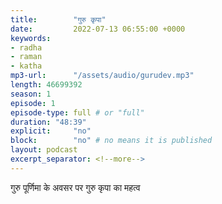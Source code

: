 ```yaml
---
title:        "गुरु कृपा"
date:         2022-07-13 06:55:00 +0000
keywords:
- radha
- raman
- katha
mp3-url:      "/assets/audio/gurudev.mp3"
length: 46699392
season: 1
episode: 1
episode-type: full # or "full"
duration: "48:39" 
explicit:     "no"
block:        "no" # no means it is published
layout: podcast
excerpt_separator: <!--more-->
---
```

गुरु पूर्णिमा के अवसर पर गुरु कृपा का महत्व
<!--more-->
